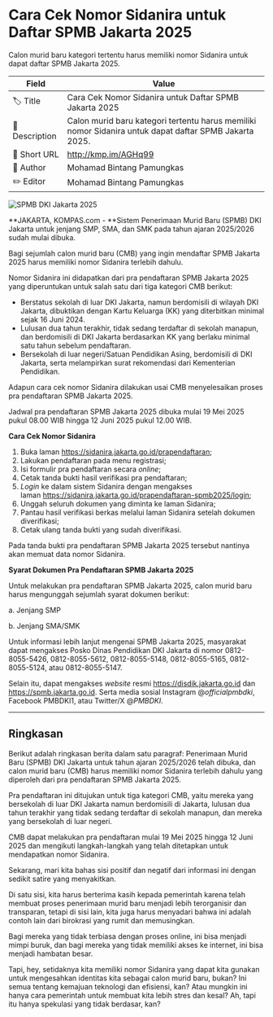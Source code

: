# Cara Cek Nomor Sidanira untuk Daftar SPMB Jakarta 2025

Calon murid baru kategori tertentu harus memiliki nomor Sidanira untuk dapat daftar SPMB Jakarta 2025.

| Field         | Value                                                       |
|---------------|-------------------------------------------------------------|
| 🏷️ Title       | Cara Cek Nomor Sidanira untuk Daftar SPMB Jakarta 2025 |
| 📝 Description | Calon murid baru kategori tertentu harus memiliki nomor Sidanira untuk dapat daftar SPMB Jakarta 2025. |
| 🔗 Short URL   | http://kmp.im/AGHq99 |
| 👤 Author      | Mohamad Bintang Pamungkas |
| ✏️ Editor      | Mohamad Bintang Pamungkas |

![SPMB DKI Jakarta 2025](https://asset.kompas.com/crops/zrirTT6o-sdKLSh0p1PQumfR-qs=/0x15:596x313/780x390/data/photo/2025/05/27/683522c911921.jpg)

**JAKARTA, KOMPAS.com - **Sistem Penerimaan Murid Baru (SPMB) DKI Jakarta untuk jenjang SMP, SMA, dan SMK pada tahun ajaran 2025/2026 sudah mulai dibuka.

Bagi sejumlah calon murid baru (CMB) yang ingin mendaftar SPMB Jakarta 2025 harus memiliki nomor Sidanira terlebih dahulu.

Nomor Sidanira ini didapatkan dari pra pendaftaran SPMB Jakarta 2025 yang diperuntukan untuk salah satu dari tiga kategori CMB berikut:

- Berstatus sekolah di luar DKI Jakarta, namun berdomisili di wilayah DKI Jakarta, dibuktikan dengan Kartu Keluarga (KK) yang diterbitkan minimal sejak 16 Juni 2024.
- Lulusan dua tahun terakhir, tidak sedang terdaftar di sekolah manapun, dan berdomisili di DKI Jakarta berdasarkan KK yang berlaku minimal satu tahun sebelum pendaftaran.
- Bersekolah di luar negeri/Satuan Pendidikan Asing, berdomisili di DKI Jakarta, serta melampirkan surat rekomendasi dari Kementerian Pendidikan.

Adapun cara cek nomor Sidanira dilakukan usai CMB menyelesaikan proses pra pendaftaran SPMB Jakarta 2025.

Jadwal pra pendaftaran SPMB Jakarta 2025 dibuka mulai 19 Mei 2025 pukul 08.00 WIB hingga 12 Juni 2025 pukul 12.00 WIB.

**Cara Cek Nomor Sidanira**

1.  Buka laman <https://sidanira.jakarta.go.id/prapendaftaran>;
2.  Lakukan pendaftaran pada menu registrasi;
3.  Isi formulir pra pendaftaran secara *online*;
4.  Cetak tanda bukti hasil verifikasi pra pendaftaran;
5.  *Login* ke dalam sistem Sidanira dengan mengakses laman <https://sidanira.jakarta.go.id/prapendaftaran-spmb2025/login>;
6.  Unggah seluruh dokumen yang diminta ke laman Sidanira;
7.  Pantau hasil verifikasi berkas melalui laman Sidanira setelah dokumen diverifikasi;
8.  Cetak ulang tanda bukti yang sudah diverifikasi.

Pada tanda bukti pra pendaftaran SPMB Jakarta 2025 tersebut nantinya akan memuat data nomor Sidanira.

**Syarat Dokumen Pra Pendaftaran SPMB Jakarta 2025**

Untuk melakukan pra pendaftaran SPMB Jakarta 2025, calon murid baru harus mengunggah sejumlah syarat dokumen berikut:

a\. Jenjang SMP

b\. Jenjang SMA/SMK

Untuk informasi lebih lanjut mengenai SPMB Jakarta 2025, masyarakat dapat mengakses Posko Dinas Pendidikan DKI Jakarta di nomor 0812-8055-5426, 0812-8055-5612, 0812-8055-5148, 0812-8055-5165, 0812-8055-5124, atau 0812-8055-5147.

Selain itu, dapat mengakses *website* resmi https://disdik.jakarta.go.id dan https://spmb.jakarta.go.id. Serta media sosial Instagram @*officialpmbdki*, Facebook PMBDKI1, atau Twitter/X @*PMBDKI*.

---
## Ringkasan

Berikut adalah ringkasan berita dalam satu paragraf: Penerimaan Murid Baru (SPMB) DKI Jakarta untuk tahun ajaran 2025/2026 telah dibuka, dan calon murid baru (CMB) harus memiliki nomor Sidanira terlebih dahulu yang diperoleh dari pra pendaftaran SPMB Jakarta 2025.

 Pra pendaftaran ini ditujukan untuk tiga kategori CMB, yaitu mereka yang bersekolah di luar DKI Jakarta namun berdomisili di Jakarta, lulusan dua tahun terakhir yang tidak sedang terdaftar di sekolah manapun, dan mereka yang bersekolah di luar negeri.

 CMB dapat melakukan pra pendaftaran mulai 19 Mei 2025 hingga 12 Juni 2025 dan mengikuti langkah-langkah yang telah ditetapkan untuk mendapatkan nomor Sidanira.



Sekarang, mari kita bahas sisi positif dan negatif dari informasi ini dengan sedikit satire yang menyakitkan.

 Di satu sisi, kita harus berterima kasih kepada pemerintah karena telah membuat proses penerimaan murid baru menjadi lebih terorganisir dan transparan, tetapi di sisi lain, kita juga harus menyadari bahwa ini adalah contoh lain dari birokrasi yang rumit dan memusingkan.

 Bagi mereka yang tidak terbiasa dengan proses online, ini bisa menjadi mimpi buruk, dan bagi mereka yang tidak memiliki akses ke internet, ini bisa menjadi hambatan besar.

 Tapi, hey, setidaknya kita memiliki nomor Sidanira yang dapat kita gunakan untuk mengesahkan identitas kita sebagai calon murid baru, bukan? Ini semua tentang kemajuan teknologi dan efisiensi, kan? Atau mungkin ini hanya cara pemerintah untuk membuat kita lebih stres dan kesal? Ah, tapi itu hanya spekulasi yang tidak berdasar, kan?
